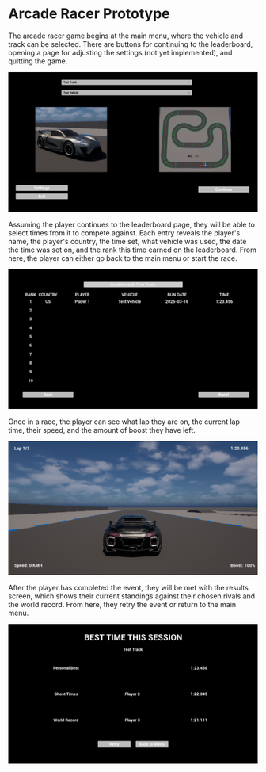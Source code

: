 # Arcade Racer Prototype

The arcade racer game begins at the main menu, where the vehicle and track can be selected. There are buttons for continuing to the leaderboard, opening a page for adjusting the settings (not yet implemented), and quitting the game.

![Main menu implementation](images/main-menu-v1.png)

Assuming the player continues to the leaderboard page, they will be able to select times from it to compete against. Each entry reveals the player's name, the player's country, the time set, what vehicle was used, the date the time was set on, and the rank this time earned on the leaderboard. From here, the player can either go back to the main menu or start the race.

![Leaderboard implementation](images/leaderboard-v1.png)

Once in a race, the player can see what lap they are on, the current lap time, their speed, and the amount of boost they have left.

![Race implementation](images/race-v1.png)

After the player has completed the event, they will be met with the results screen, which shows their current standings against their chosen rivals and the world record. From here, they retry the event or return to the main menu.

![Results implementation](images/results-v1.png)
